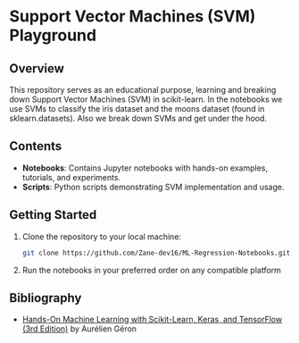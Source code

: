 # Support Vector Machines (SVM) Playground

## Overview

This repository serves as an educational purpose, learning and breaking down Support Vector Machines (SVM) in scikit-learn. In the notebooks we use SVMs to classify the iris dataset and the moons dataset (found in sklearn.datasets). Also we break down SVMs and get under the hood.

## Contents

- **Notebooks**: Contains Jupyter notebooks with hands-on examples, tutorials, and experiments.
- **Scripts**: Python scripts demonstrating SVM implementation and usage.

## Getting Started

1. Clone the repository to your local machine:

    ```bash
    git clone https://github.com/Zane-dev16/ML-Regression-Notebooks.git
    ```
2. Run the notebooks in your preferred order on any compatible platform


## Bibliography

- [Hands-On Machine Learning with Scikit-Learn, Keras, and TensorFlow (3rd Edition)](https://www.oreilly.com/library/view/hands-on-machine-learning/9781492032632/) by Aurélien Géron
